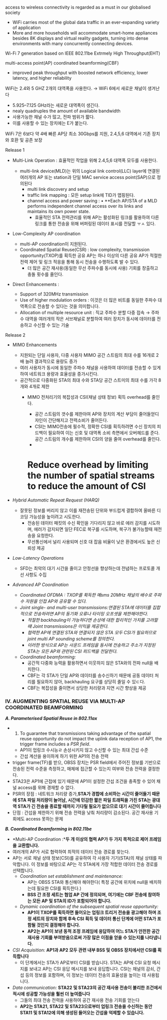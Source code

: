 access to wireless connectivity is regarded as a must in our globalised society

- WiFi carries most of the global data traffic in an ever-expanding variety of application
- More and more households will accommodate smart-home appliances besides 8K displays and virtual reality gadgets, turning into dense environments with many concurrently connecting devices.

Wi-Fi 7 generation based on IEEE 802.11be Extrmely High Throughput(EHT)

multi-access point(AP) coordinated beamforming(CBF)

- improved peak throughput with boosted network efficiency, lower latency, and higher reliability

WiFi는 2.4와 5 GHZ 2개의 대역폭을 사용한다. → WiFi 6에서 새로운 채널이 생겨난다

- 5.925–7.125 GHz라는 새로운 대역폭이 생긴다.
- nealy quadruples the amount of available bandwidth
- 사용가능한 채널 수가 많고, 전파 범위가 짧다.
- 이를 사용할 수 있는 장치에는 E가 붙는다.

WiFi 7은 6보다 약 4배 빠른 AP당 최소 30Gbps를 지원, 2.4,5,6 대역에서 기존 장치와 호환 및 공존 보장

Release 1 

- Multi-Link Operation : 효율적인 작업을 위해 2.4,5,6 대역폭 모두를 사용한다.
    - multi-link device(MLD)는 위의 Logical link control(LLC) layer에 연결된 여러개의 AP 또는 station과 단일 MAC service access point(SAP)으로 정의된다
        - multi link discovery and setup
        - traffic link mapping : 모든 setup link에 TID가 맵핑된다.
        - channel access and power saving : •  **Each AP/STA of
        a MLD performs independent channel access over its
        links and maintains its own power state.
            - 효율적인 STA 전력관리를 위해 AP는 활성화된 링크를 활용하여 다른 링크를 통한 전송을 위해 버퍼링된 데이터 표시를 전달할 ㅜㅅ 있다.
    
- Low-Complexity AP coordination
    - multi-AP coordination이 지원된다.
    - Coordinated Spatial Reuse(CSR) : low complexity, transmission opportunity(TXOP)를 획득한 공유 AP는 하나 이상의 다른 공유 AP가 적절한 전력 제어 및 링크 적응을 통해 동시 전송을 수행하도록 발 수 있다.
        - 더 많은 공간 재사용(동일한 무선 주파수를 동시에 사용) 기회를 창출하고 충돌 횟수를 줄인다.
- Direct Enhancements :
    - Support of 320MHz transmission
    - Use of higher modulation orders : 이것은 더 많은 비트를 동일한 주파수 대역폭으로 전송할 수 있다는 것을 의미합니다.
    - Allocation of multiple resource unit : 직교 주파수 분할 다중 접속 → 주파수 대역을 여러개의 작은 서브채널로 분할하여 여러 장치가 동시에 데이터를 전송하고 수신할 수 있는 기술

Release 2

- MIMO Enhancements
    - 지원되는 단일 사용자, 다중 사용자 MIMO 공간 스트림의 최대 수를 16개로 2배 늘려 결과적으로 용량도 증가
    - 여러 사용자가 동시에 동일한 주파수 채널을 사용하여 데이터를 전송할 수 있게 하여 네트워크 용량과 효율성을 증가시킨다.
    - 공간적으로 다중화된 STA의 최대 수와 STA당 공간 스트미의 최대 수를 가각 8개와 4개로 제한
        - MIMO 전처리기의 복잡성과 CSI(채널 상태 정보) 획득 overhead를 줄인다.
            - 공간 스트림의 갯수를 제한아여 AP와 장치의 계산 부담이 줄어들얻디자인이 간단해지고 전력소비가 줄어든다.
            - CSI는 MIMO전송에 필수적, 정확한 CSI를 획득하려면 수신 장치의 피드백이 필요하여 이는 신호 및 대역폭 소비 측면에서 오버헤드를 준다. 공간 스트림의 개수를 제한하여 CSI의 양을 줄여 overhead를 줄인다.
            - 
            
            # **Reduce overhead by limiting the number of spatial streams to reduce the amount of CSI**
            
- *Hybrid Automatic Repeat Request (HARQ)*
    - 잘못된 정보를 버리지 않고 이를 재전송된 단위와 부드럽게 결합하여 올바른 디코딩 가능성을 높이려고 시도한다.
        - 전송된 데이터 패킷의 수신 확인을 기다리지 않고 바로 에러 감지를 시도하며, 에러가 감지되면 일단 FEC로 복구를 시도하며, 복구가 불가능할때 재전송을 요청한다.
        - 무선통신에서 널리 사용되며 신호 대 잡음 비율이 낮은 환경에서도 높은 신뢰성 제공
- *Low-Latency Operations*
    - SFD는 최악의 대기 시간을 줄이고 안정선을 향상하는데 전념하는 프로토콜 개선 사항도 수집
- *Advanced AP Coordination*
    - *Coordinated OFDMA : TXOP를 획득한 몌sms 20MHz 채널의 배수로 주파수 자원을 인접 AP와 공유할 수 있다.*
    - *Joint single- and multi-user transmissions:연결된 STA에 데이터를 집합적으로 전송하려면 AP의 동기화 오류나 타이밍 오프셋을 제한해야한다.*
        - *적절한 backhauling이 가능하다면 손상에 대한 합리적인 가치를 고려할 떄 Joint transmissions은 이익을 제공한다.*
        - *협력한 AP에 연결된 STA와 연결되지 않은 STA 모두 CSI가 필요하므로 joint multi AP sounding scheme를 정의한다.*
        - *이러한 방식으로 AP는 사운드 프레임을 동시에 전송하고 주소가 지정된 STA는 모든 AP와 관련된 CSI 피드백을 전달한다.*
    - *Coordinated beamforming:*
        - 공간적 다중화 능력을 활용하면서 이웃하지 않은 STA와의 전파 null을 배치한다.
        - CBF는 각 STA가 단일 AP와 데이터를 송수신하기 때문에 공동 데이터 처리를 필요하지 않아, backhauling 요구를 상당히 줄일 수 있ㄷ다.
        - CBF는 복잡성을 줄이면서 상당한 처리량과 지연 시간 향상을 제공

### IV. AUGMENTING SPATIAL REUSE VIA MULTI-AP COORDINATED BEAMFORMING

***A. Parameterised Spatial Reuse in 802.11ax***

- 1. To guarantee that transmissions taking advantage of the spatial
reuse opportunity do not impact the uplink data reception of
AP1, the trigger frame includes a *PSR field*.
    - AP1이 업링크 수시능ㄹ 손상시키지 않고 수신할 수 있는 최대 간섭 수준
    - 간섭 계산을 용이하게 하기 위한 AP1의 전송 전력
- trigger frame(TF)를 받으, OBSS 장치는 PSR field에서 주어진 정보를 기반으로 전송된 전력 수준을 측정하고, 매체에 접근할 수 있는지 여부와 전송 전력을 결정한다.
- STA23은 AP1에 근접에 있기 때문에 AP1이 설정한 간섭 조건을 충족할 수 있어 채널 access를 위해 경재할 수 없다.
- PSR의 장점 : 네트워크 처리량 증가,**STA가 경합에 소비하는 시간이 줄어들기 때문에 STA 파일 처리량이 늘어남, 시간에 민감한 짧은 파일 트래픽을 가진 STA는 광대역 STA가 긴 전송을 종료할 때까지 기다릴 필요가 없으므로 대기 시간이 줄어듭니다**
- 단점 : 간섭을 제한하기 위해 전송 전력을 낮춰 처리량이 감소된다. 공간 재사용 기회에도 access 못하는 문제

***B. Coordinated Beamforming in 802.11be***

- *Multi-AP Coordination :***두 개 이상의 협력 AP가 두 가지 목적으로 제어 프레임을 교환합니다.**
- 여러개의 AP가 서로 협력하여 최적의 데이터 전송 경로를 찾는다.
- AP는 서로 채널 상태 정보(CSI)를 공유하여 각 사용자 기기(STA)의 채널 상태를 파악합니다. 이 정보를 바탕으로 AP는 각 STA에게 가장 적합한 데이터 전송 경로를 선택합니다.
    - *Coordination set establishment and maintenance:*
        - AP는 OBSS STA와 통신해야 해야한다( 특정 공간에 위치에 null을 배치하는데 필요한 CSI를 획득한다.)
        - **BSS 간 조정 세트는 협업 AP 간에 정의되며, 여기에는 CBF 전송에 참여하는 모든 AP 및 STA의 ID가 포함되어야 합니다.**
    - *Dynamic coordination of the subsequent spatial reuse opportunity:*
        - **AP1이 TXOP를 획득하면 들어오는 업링크 트리거 전송을 광고해야 하며 조정 세트의 장치와 함께 후속 CSI 획득 및 데이터 통신 단계에 어떤 STA가 포함될 것인지 결정해야 합니다.**
        - **AP2는 AP1이 보낸 동적 조정 프레임에 응답하여 어느 STA가 안전한 공간 재사용 기회를 부여받음으로써 가장 많은 이점을 얻을 수 있는지를 나타냅니다.**
- *CSI Acquisition:* **AP1과 AP2 모두 관련 내부 BSS 및 OBSS 장치에서만 CSI를 획득합니다**
    - 이 단계에서는 STA가 AP로부터 CSI를 받습니다. STA는 AP에 CSI 요청 메시지를 보내고 AP는 CSI 응답 메시지를 보내 응답합니다. CSI는 채널의 감쇠, 간섭 등의 정보를 포함하며, 이 정보는 데이터 전송의 효율성을 높이는 데 사용됩니다.
- *Data communication:* **STA22 및 STA23의 공간 재사용 전송이 불리한 조건에서 적시에 성공할 가능성을 훨씬 더 높여줍니다**
    - 그들의 최대 전송 전력을 사용하여 공간 재사용 전송 기회를 얻는다
    - **AP2는 STA21, STA22 및 STA23으로부터 업링크 전송을 수신하는 동안 STA11 및 STA12에 의해 생성된 들어오는 간섭을 억제할 수 있습니다.**
